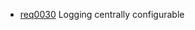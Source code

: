 * [req0030](https://github.com/DomainDrivenArchitecture/ddaRequirement/blob/master/en/requirements/req0030.md) Logging centrally configurable